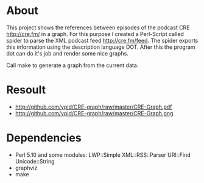 # About

This project shows the references between episodes of the podcast CRE http://cre.fm/ in a graph.
For this purpose I created a Perl-Script called spider to parse the XML podcast feed http://cre.fm/feed.
The spider exports this information using the description language DOT.
After this the program dot can do it's job and render some nice graphs.

Call make to generate a graph from the current data.

# Resoult
* http://github.com/ypid/CRE-graph/raw/master/CRE-Graph.pdf
* http://github.com/ypid/CRE-graph/raw/master/CRE-Graph.png

# Dependencies

* Perl 5.10 and some modules: LWP::Simple XML::RSS::Parser URI::Find Unicode::String
* graphviz
* make
